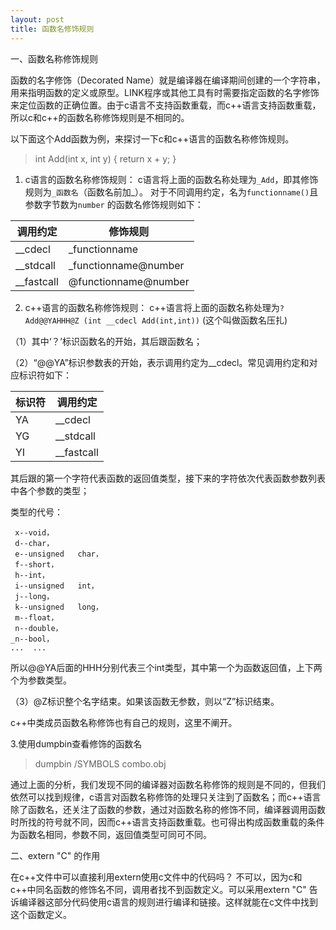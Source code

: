 ```yaml
---
layout: post
title: 函数名修饰规则
---
```


一、函数名称修饰规则

函数的名字修饰（Decorated Name）就是编译器在编译期间创建的一个字符串，用来指明函数的定义或原型。LINK程序或其他工具有时需要指定函数的名字修饰来定位函数的正确位置。由于c语言不支持函数重载，而c++语言支持函数重载，所以c和c++的函数名称修饰规则是不相同的。

以下面这个Add函数为例，来探讨一下c和c++语言的函数名称修饰规则。

>int Add(int x, int y)
{
	return x + y;
}

1. c语言的函数名称修饰规则：
c语言将上面的函数名称处理为`_Add`，即其修饰规则为`_函数名`（函数名前加_）。
对于不同调用约定，名为`functionname()`且参数字节数为`number` 的函数名修饰规则如下：

|调用约定|修饰规则|
|----|----|
| __cdecl  |  _functionname |
| __stdcall |  _functionname@number  |
| __fastcall |  @functionname@number  |

2. c++语言的函数名称修饰规则：
c++语言将上面的函数名称处理为`?Add@@YAHHH@Z (int __cdecl Add(int,int))` (这个叫做函数名压扎)  

（1）其中‘？’标识函数名的开始，其后跟函数名；

（2）“@@YA”标识参数表的开始，表示调用约定为__cdecl。常见调用约定和对应标识符如下：

|标识符|调用约定|
|----|----|
| YA |  __cdecl |
| YG |  __stdcall |
| YI |  __fastcall |

其后跟的第一个字符代表函数的返回值类型，接下来的字符依次代表函数参数列表中各个参数的类型；

类型的代号：

	 x--void，   
	 d--char，   
	 e--unsigned   char，   
	 f--short，   
	 h--int，   
	 i--unsigned   int，   
	 j--long，   
	 k--unsigned   long，   
	 m--float，   
	 n--double，   
	_n--bool，   
	...  ...

所以@@YA后面的HHH分别代表三个int类型，其中第一个为函数返回值，上下两个为参数类型。

（3）@Z标识整个名字结束。如果该函数无参数，则以“Z”标识结束。

c++中类成员函数名称修饰也有自己的规则，这里不阐开。

3.使用dumpbin查看修饰的函数名
>dumpbin /SYMBOLS combo.obj


通过上面的分析，我们发现不同的编译器对函数名称修饰的规则是不同的，但我们依然可以找到规律，c语言对函数名称修饰的处理只关注到了函数名；而c++语言除了函数名，还关注了函数的参数，通过对函数名称的修饰不同，编译器调用函数时所找的符号就不同，因而c++语言支持函数重载。也可得出构成函数重载的条件为函数名相同，参数不同，返回值类型可同可不同。


二、extern "C" 的作用

在c++文件中可以直接利用extern使用c文件中的代码吗？
不可以，因为c和c++中同名函数的修饰名不同，调用者找不到函数定义。可以采用extern "C" 告诉编译器这部分代码使用c语言的规则进行编译和链接。这样就能在c文件中找到这个函数定义。
